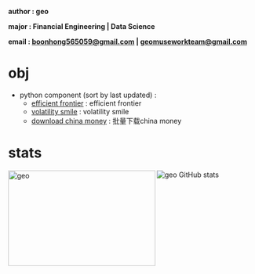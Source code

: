 **author : geo**

**major : Financial Engineering | Data Science**

**email : boonhong565059@gmail.com | geomuseworkteam@gmail.com** 

# obj

- python component (sort by last updated) :
    - [efficient frontier](https://github.com/geomuse/efficient_frontier) : efficient frontier
    - [volatility smile](https://github.com/geomuse/volatility_smile) : volatility smile
    - [download china money](https://github.com/geomuse/download-china-money) : 批量下载china money
    
# stats

<p><img align="left" width='300' height='195' src="https://github-readme-stats.vercel.app/api/top-langs/?username=geomuse&count_private=true&show_icons=true&layout=compact" alt="geo"/></p>

<img align='left'>![geo GitHub stats](https://github-readme-stats.vercel.app/api?username=geomuse\&count_private=true&show_icons=true&rank_icon=github)</img>
